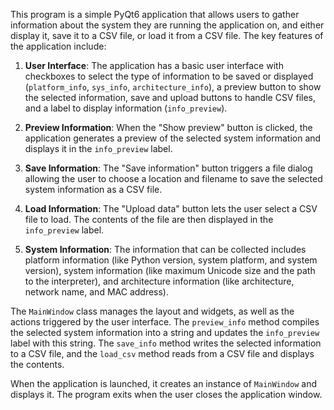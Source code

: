 This program is a simple PyQt6 application that allows users to gather information about the system they are running the application on, and either display it, save it to a CSV file, or load it from a CSV file. The key features of the application include:

1. **User Interface**: The application has a basic user interface with checkboxes to select the type of information to be saved or displayed (`platform_info`, `sys_info`, `architecture_info`), a preview button to show the selected information, save and upload buttons to handle CSV files, and a label to display information (`info_preview`).

2. **Preview Information**: When the "Show preview" button is clicked, the application generates a preview of the selected system information and displays it in the `info_preview` label.

3. **Save Information**: The "Save information" button triggers a file dialog allowing the user to choose a location and filename to save the selected system information as a CSV file.

4. **Load Information**: The "Upload data" button lets the user select a CSV file to load. The contents of the file are then displayed in the `info_preview` label.

5. **System Information**: The information that can be collected includes platform information (like Python version, system platform, and system version), system information (like maximum Unicode size and the path to the interpreter), and architecture information (like architecture, network name, and MAC address).

The `MainWindow` class manages the layout and widgets, as well as the actions triggered by the user interface. The `preview_info` method compiles the selected system information into a string and updates the `info_preview` label with this string. The `save_info` method writes the selected information to a CSV file, and the `load_csv` method reads from a CSV file and displays the contents.

When the application is launched, it creates an instance of `MainWindow` and displays it. The program exits when the user closes the application window.
